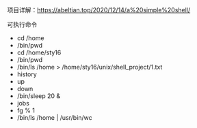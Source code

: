 项目详解：https://abeltian.top/2020/12/14/a%20simple%20shell/

可执行命令

+ cd /home 
+ /bin/pwd 
+ cd /home/sty16
+ /bin/pwd
+ /bin/ls /home > /home/sty16/unix/shell_project/1.txt
+ history
+ up 
+ down
+ /bin/sleep 20 &
+ jobs
+ fg % 1
+ /bin/ls /home | /usr/bin/wc
